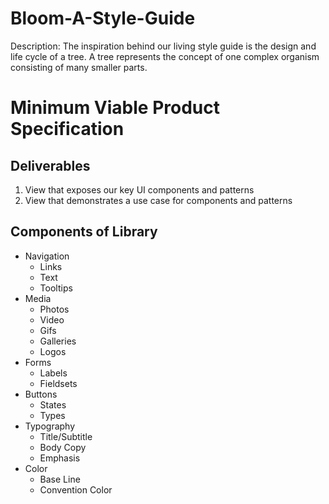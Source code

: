 Bloom-A-Style-Guide
===================

Description: The inspiration behind our living style guide is the design and life cycle of a tree. A tree represents the concept of one complex organism consisting of many smaller parts.

Minimum Viable Product Specification
====================================

Deliverables
------------
1. View that exposes our key UI components and patterns
2. View that demonstrates a use case for components and patterns

Components of Library
---------------------
* Navigation
  * Links
  * Text
  * Tooltips
* Media
  * Photos
  * Video
  * Gifs
  * Galleries
  * Logos
* Forms
  * Labels
  * Fieldsets
* Buttons
  * States
  * Types
* Typography
  * Title/Subtitle
  * Body Copy
  * Emphasis
* Color
  * Base Line
  * Convention Color
